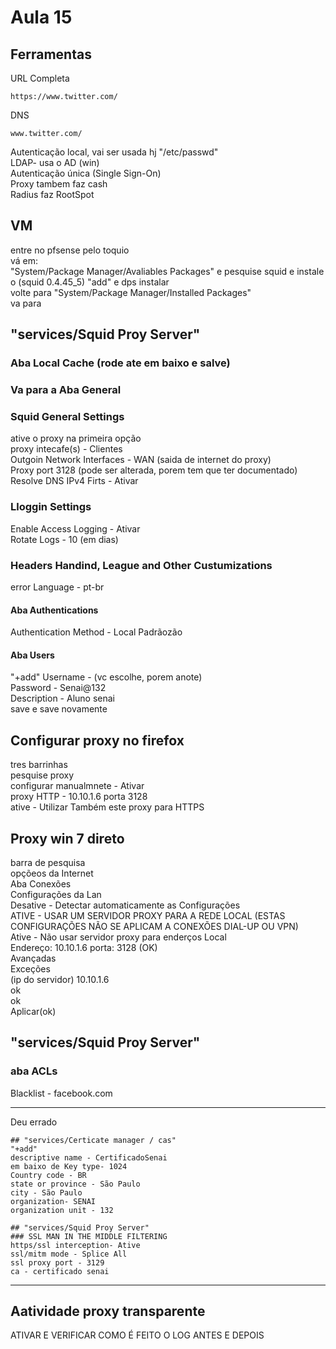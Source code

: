 # Aula 15

## Ferramentas
URL Completa
~~~
https://www.twitter.com/
~~~
DNS
~~~
www.twitter.com/
~~~
Autenticação local, vai ser usada hj "/etc/passwd"  
LDAP-  usa o AD (win)  
Autenticação única (Single Sign-On)  
Proxy tambem faz cash  
Radius faz RootSpot  

## VM
entre no pfsense pelo toquio  
vá em:  
"System/Package Manager/Avaliables Packages"
e pesquise squid e instale o (squid 0.4.45_5) "add" e dps instalar  
volte para "System/Package Manager/Installed Packages"  
va para 
## "services/Squid Proy Server" 
### Aba Local Cache (rode ate em baixo e salve) 
### Va para a Aba General
### Squid General Settings
ative o proxy na primeira opção  
proxy intecafe(s) - Clientes  
Outgoin Network Interfaces - WAN (saida de internet do proxy)  
Proxy port 3128 (pode ser alterada, porem tem que ter documentado)  
Resolve DNS IPv4 Firts - Ativar   
### Lloggin Settings 
Enable Access Logging - Ativar  
Rotate Logs - 10 (em dias)   
### Headers Handind, League and Other Custumizations
error Language - pt-br
#### Aba Authentications
Authentication Method - Local 
Padrãozão
#### Aba Users
"+add"
Username - (vc escolhe, porem anote)  
Password - Senai@132  
Description - Aluno senai  
save 
e save novamente
## Configurar proxy no firefox
tres barrinhas  
pesquise proxy   
configurar manualmnete - Ativar   
proxy HTTP - 10.10.1.6  porta 3128   
ative - Utilizar Também este proxy para HTTPS  
## Proxy win 7 direto
barra de pesquisa   
opçõeos da Internet  
Aba Conexões  
Configurações da Lan    
Desative - Detectar automaticamente as Configurações  
ATIVE - USAR UM SERVIDOR PROXY PARA A REDE LOCAL (ESTAS CONFIGURAÇÕES NÃO SE APLICAM A CONEXÕES DIAL-UP OU VPN)  
Ative - Não usar servidor proxy para enderços Local  
Endereço: 10.10.1.6 porta: 3128 (OK)  
      Avançadas     
Exceções    
(ip do servidor) 10.10.1.6         
ok  
ok   
Aplicar(ok)  

## "services/Squid Proy Server" 
### aba ACLs
Blacklist -  facebook.com

-------------------------------------------------------------------------------------------------------------------------
Deu errado
~~~
## "services/Certicate manager / cas"
"+add"   
descriptive name - CertificadoSenai
em baixo de Key type- 1024
Country code - BR
state or province - São Paulo  
city - São Paulo
organization- SENAI   
organization unit - 132  
~~~
~~~
## "services/Squid Proy Server" 
### SSL MAN IN THE MIDDLE FILTERING
https/ssl interception- Ative    
ssl/mitm mode - Splice All  
ssl proxy port - 3129 
ca - certificado senai  
~~~~ 
-------------------------------------------------------------------------------------------------------------------------
## Aatividade proxy transparente
ATIVAR E VERIFICAR COMO É FEITO O LOG ANTES E DEPOIS
